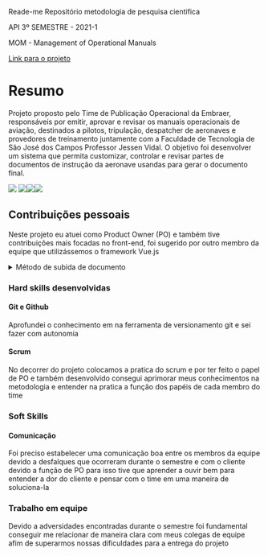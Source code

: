 Reade-me Repositório metodologia de pesquisa cientifica

API 3º SEMESTRE - 2021-1

MOM - Management of Operational Manuals

<a href="https://github.com/API-FATEC/API_3sem_2021-01">
Link para o projeto
</a>

<h1>Resumo</h1>

<p>Projeto proposto pelo Time de Publicação Operacional da Embraer, responsáveis por emitir, aprovar e revisar os manuais operacionais de aviação, destinados a pilotos, tripulação, despatcher de aeronaves e provedores de treinamento juntamente com a Faculdade de Tecnologia de São José dos Campos Professor Jessen Vidal. O objetivo foi desenvolver um sistema que permita customizar, controlar e revisar partes de documentos de instrução da aeronave usandas para gerar o documento final.</p>

<img src="https://camo.githubusercontent.com/29b8d2d46e1069fe3b22209d2e2cd9f1bd790222acf666415ff3ea64f1a0e760/68747470733a2f2f696d672e736869656c64732e696f2f7374617469632f76313f6c6162656c3d4a617661536372697074266d6573736167653d46726f6e742d456e6426636f6c6f723d463744463145267374796c653d666f722d7468652d6261646765266c6f676f3d4a617661536372697074" data-canonical-src="https://img.shields.io/static/v1?label=JavaScript&amp;message=Front-End&amp;color=F7DF1E&amp;style=for-the-badge&amp;logo=JavaScript" style="max-width: 100%;">
<img src="https://camo.githubusercontent.com/cc78f37a0e5cad480adf665a6fd8c1fc9108a850aa8ec27718c2aeb224b66c58/68747470733a2f2f696d672e736869656c64732e696f2f7374617469632f76313f6c6162656c3d5675652e6a73266d6573736167653d46726f6e742d456e6426636f6c6f723d344643303844267374796c653d666f722d7468652d6261646765266c6f676f3d5675652e6a73" data-canonical-src="https://img.shields.io/static/v1?label=Vue.js&amp;message=Front-End&amp;color=4FC08D&amp;style=for-the-badge&amp;logo=Vue.js" style="max-width: 100%;"><img src="https://camo.githubusercontent.com/e69e39f9826fab1248f55819c4f331b76eadae119aa72339577a4e8f376a6830/68747470733a2f2f696d672e736869656c64732e696f2f7374617469632f76313f6c6162656c3d537072696e67266d6573736167653d4261636b2d456e6426636f6c6f723d364442333346267374796c653d666f722d7468652d6261646765266c6f676f3d537072696e67" data-canonical-src="https://img.shields.io/static/v1?label=Spring&amp;message=Back-End&amp;color=6DB33F&amp;style=for-the-badge&amp;logo=Spring" style="max-width: 100%;"><img src="https://camo.githubusercontent.com/83caefb41d449f95433604a4a06bf1c42e59c9e627bb7c8138e4a3cc8dbefb32/68747470733a2f2f696d672e736869656c64732e696f2f7374617469632f76313f6c6162656c3d4f7261636c65266d6573736167653d42616e636f206465204461646f7326636f6c6f723d463830303030267374796c653d666f722d7468652d6261646765266c6f676f3d4f7261636c65" data-canonical-src="https://img.shields.io/static/v1?label=Oracle&amp;message=Banco de Dados&amp;color=F80000&amp;style=for-the-badge&amp;logo=Oracle" style="max-width: 100%;">

<h2>Contribuições pessoais</h2>
<p>
Neste projeto eu atuei como Product Owner (PO) e também tive contribuições mais focadas no front-end, foi sugerido por outro membro da equipe que utilizássemos o framework Vue.js
</p>
<details>
    <summary>Método de subida de documento</summary>
    <img src="carbon.png">
</details>

<h3>Hard skills desenvolvidas</h3>
<h4>Git e Github</h4> 
Aprofundei o conhecimento em na ferramenta de versionamento git e sei fazer com autonomia
<h4>Scrum</h4>
No decorrer do projeto colocamos a pratica do scrum e por ter feito o papel de PO e também desenvolvido consegui aprimorar meus conhecimentos na metodologia e entender na pratica a função dos papéis de cada membro do time

<h3>
Soft Skills
</h3>
<h4>
Comunicação
</h4>
Foi preciso estabelecer uma comunicação boa entre os membros da equipe devido a desfalques que ocorreram durante o semestre e com o cliente devido a função de PO para isso tive que aprender a ouvir bem para entender a dor do cliente e pensar com o time em uma maneira de soluciona-la

<h3>Trabalho em equipe</h3>
Devido a adversidades encontradas durante o semestre foi fundamental conseguir me relacionar de maneira clara com meus colegas de equipe afim de superarmos nossas dificuldades para a entrega do projeto